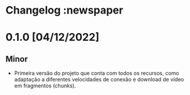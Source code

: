 # Changelog :newspaper

# 0.1.0 [04/12/2022]

## Minor

- Primeira versão do projeto que conta com todos os recursos, como adaptação a diferentes velocidades de conexão e download de vídeo em fragmentos (chunks).
